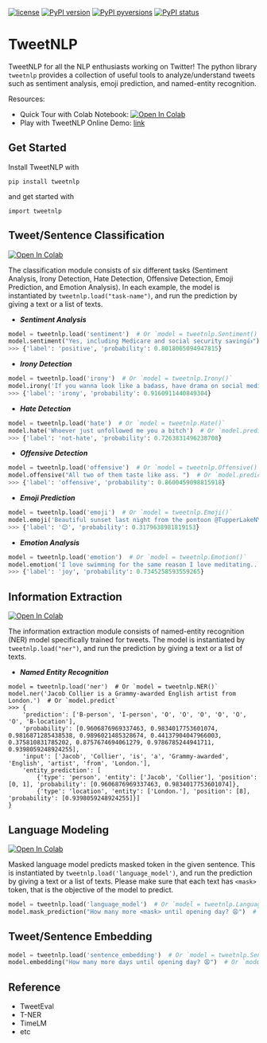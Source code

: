 [![license](https://img.shields.io/badge/License-MIT-brightgreen.svg)](https://github.com/asahi417/tweetnlp/blob/master/LICENSE)
[![PyPI version](https://badge.fury.io/py/tweetnlp.svg)](https://badge.fury.io/py/tweetnlp)
[![PyPI pyversions](https://img.shields.io/pypi/pyversions/tweetnlp.svg)](https://pypi.python.org/pypi/tweetnlp/)
[![PyPI status](https://img.shields.io/pypi/status/tweetnlp.svg)](https://pypi.python.org/pypi/tweetnlp/)

# TweetNLP
TweetNLP for all the NLP enthusiasts working on Twitter! 
The python library `tweetnlp` provides a collection of useful tools to analyze/understand tweets such as sentiment analysis,
emoji prediction, and named-entity recognition.

Resources:
- Quick Tour with Colab Notebook: [![Open In Colab](https://colab.research.google.com/assets/colab-badge.svg)](https://colab.research.google.com/drive/1KLMaGFLmbXWeM9eWIYgGkRZS0d85RJLu?usp=sharing)
- Play with TweetNLP Online Demo: [link](https://tweetnlp.org/demo/)


## Get Started

Install TweetNLP with 
```shell
pip install tweetnlp
```
and get started with 

```python3
import tweetnlp
```

## Tweet/Sentence Classification
[![Open In Colab](https://colab.research.google.com/assets/colab-badge.svg)](https://colab.research.google.com/drive/1KLMaGFLmbXWeM9eWIYgGkRZS0d85RJLu#scrollTo=KAZYjeskBqL4&line=4&uniqifier=1)

The classification module consists of six different tasks (Sentiment Analysis, Irony Detection, Hate Detection, Offensive Detection, Emoji Prediction, and Emotion Analysis).
In each example, the model is instantiated by `tweetnlp.load("task-name")`, and run the prediction by giving a text or a list of 
texts.


- ***Sentiment Analysis***

```python
model = tweetnlp.load('sentiment')  # Or `model = tweetnlp.Sentiment()` 
model.sentiment("Yes, including Medicare and social security saving👍")  # Or `model.predict`
>>> {'label': 'positive', 'probability': 0.8018065094947815}
```

- ***Irony Detection***

```python
model = tweetnlp.load('irony')  # Or `model = tweetnlp.Irony()` 
model.irony('If you wanna look like a badass, have drama on social media')  # Or `model.predict`
>>> {'label': 'irony', 'probability': 0.9160911440849304}
```

- ***Hate Detection***

```python
model = tweetnlp.load('hate')  # Or `model = tweetnlp.Hate()` 
model.hate('Whoever just unfollowed me you a bitch')  # Or `model.predict`
>>> {'label': 'not-hate', 'probability': 0.7263831496238708}
```

- ***Offensive Detection***

```python
model = tweetnlp.load('offensive')  # Or `model = tweetnlp.Offensive()` 
model.offensive("All two of them taste like ass. ")  # Or `model.predict`
>>> {'label': 'offensive', 'probability': 0.8600459098815918}
```

- ***Emoji Prediction***

```python
model = tweetnlp.load('emoji')  # Or `model = tweetnlp.Emoji()` 
model.emoji('Beautiful sunset last night from the pontoon @TupperLakeNY')  # Or `model.predict`
>>> {'label': '😊', 'probability': 0.3179638981819153}
```

- ***Emotion Analysis***

```python
model = tweetnlp.load('emotion')  # Or `model = tweetnlp.Emotion()` 
model.emotion('I love swimming for the same reason I love meditating...the feeling of weightlessness.')  # Or `model.predict`
>>> {'label': 'joy', 'probability': 0.7345258593559265}
```

## Information Extraction
[![Open In Colab](https://colab.research.google.com/assets/colab-badge.svg)](https://colab.research.google.com/drive/1KLMaGFLmbXWeM9eWIYgGkRZS0d85RJLu#scrollTo=WeREiLEjBlrj&line=3&uniqifier=1)

The information extraction module consists of named-entity recognition (NER) model specifically trained for tweets.
The model is instantiated by `tweetnlp.load("ner")`, and run the prediction by giving a text or a list of texts.


- ***Named Entity Recognition***

```python3
model = tweetnlp.load('ner')  # Or `model = tweetnlp.NER()` 
model.ner('Jacob Collier is a Grammy-awarded English artist from London.')  # Or `model.predict`
>>> {
    'prediction': ['B-person', 'I-person', 'O', 'O', 'O', 'O', 'O', 'O', 'B-location'],
    'probability': [0.9606876969337463, 0.9834017753601074, 0.9816871285438538, 0.9896021485328674, 0.44137904047966003, 0.375810831785202, 0.8757674694061279, 0.9786785244941711, 0.9398059248924255],
    'input': ['Jacob', 'Collier', 'is', 'a', 'Grammy-awarded', 'English', 'artist', 'from', 'London.'],
    'entity_prediction': [
        {'type': 'person', 'entity': ['Jacob', 'Collier'], 'position': [0, 1], 'probability': [0.9606876969337463, 0.9834017753601074]},
        {'type': 'location', 'entity': ['London.'], 'position': [8], 'probability': [0.9398059248924255]}]
}
```

## Language Modeling
[![Open In Colab](https://colab.research.google.com/assets/colab-badge.svg)](https://colab.research.google.com/drive/1KLMaGFLmbXWeM9eWIYgGkRZS0d85RJLu#scrollTo=COOoZHVAFCIG&line=2&uniqifier=1)

Masked language model predicts masked token in the given sentence. This is instantiated by `tweetnlp.load('language_model')`, and run the prediction by giving a text or a list of texts. Please make sure that each text has `<mask>` token, that is the objective of the model to predict.

```python
model = tweetnlp.load('language_model')  # Or `model = tweetnlp.LanguageModel()` 
model.mask_prediction("How many more <mask> until opening day? 😩")  # Or `model.predict`
```

## Tweet/Sentence Embedding

```python
model = tweetnlp.load('sentence_embedding')  # Or `model = tweetnlp.SentenceEmbedding()` 
model.embedding("How many more days until opening day? 😩")  # Or `model.predict`
```

## Reference
- TweetEval
- T-NER
- TimeLM
- etc
